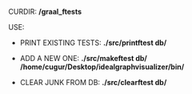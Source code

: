 CURDIR: **/graal_ftests**

USE:

* PRINT EXISTING TESTS: **./src/printftest db/**

* ADD A NEW ONE: **./src/makeftest db/ /home/cugur/Desktop/idealgraphvisualizer/bin/**

* CLEAR JUNK FROM DB: **./src/clearftest db/**

